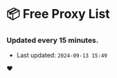 # :package: Free Proxy List
### Updated every 15 minutes.

- Last updated: `2024-09-13 15:49`

:heart:
